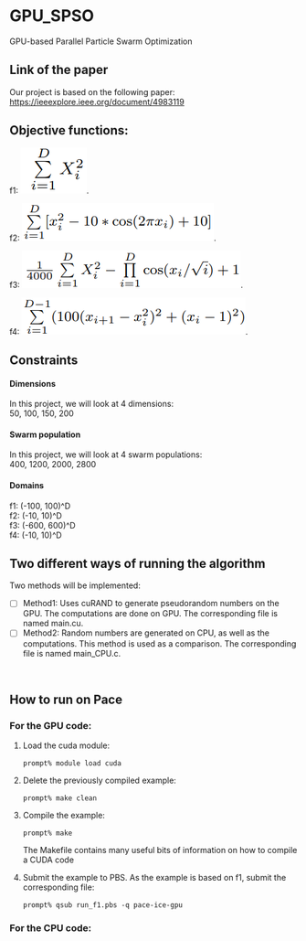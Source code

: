 # GPU_SPSO
GPU-based Parallel Particle Swarm Optimization

## Link of the paper
Our project is based on the following paper:<br/>
https://ieeexplore.ieee.org/document/4983119

## Objective functions:
f1:
![This is an image](./images/f1.png).

f2:
![This is an image](./images/f2.png).

f3:
![This is an image](./images/f3.png).

f4:
![This is an image](./images/f4.png).


## Constraints
#### Dimensions
In this project, we will look at 4 dimensions:<br/>
50, 100, 150, 200

#### Swarm population
In this project, we will look at 4 swarm populations:<br/>
400, 1200, 2000, 2800

#### Domains
f1: (-100, 100)^D<br/>
f2: (-10, 10)^D<br/>
f3: (-600, 600)^D<br/>
f4: (-10, 10)^D<br/>

## Two different ways of running the algorithm
Two methods will be implemented:<br/>
- [ ] Method1: Uses cuRAND to generate pseudorandom numbers on the GPU. The computations are done on GPU. The corresponding file is named main.cu.<br/>
- [ ] Method2: Random numbers are generated on CPU, as well as the computations. This method is used as a comparison. The corresponding file is named main_CPU.c.<br/>
<br/>

## How to run on Pace
### For the GPU code:

1) Load the cuda module:

    ```
    prompt% module load cuda
    ```
2) Delete the previously compiled example:
    ```
    prompt% make clean
    ```
3) Compile the example:

    ```
    prompt% make
    ```

    The Makefile contains many useful bits of information on how to compile a CUDA code

4) Submit the example to PBS. As the example is based on f1, submit the corresponding file:

    ```
    prompt% qsub run_f1.pbs -q pace-ice-gpu
    ```
   
### For the CPU code:

